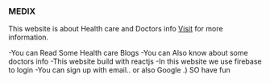 ### MEDIX


This website is about Health care and Doctors info [Visit](https://healthcare-medix.firebaseapp.com/login) for more information.

-You can Read Some Health care Blogs
-You can Also know about some doctors info
-This website build with reactjs
-In this website we use firebase to login
-You can sign up with email.. or also Google .)
SO have fun
